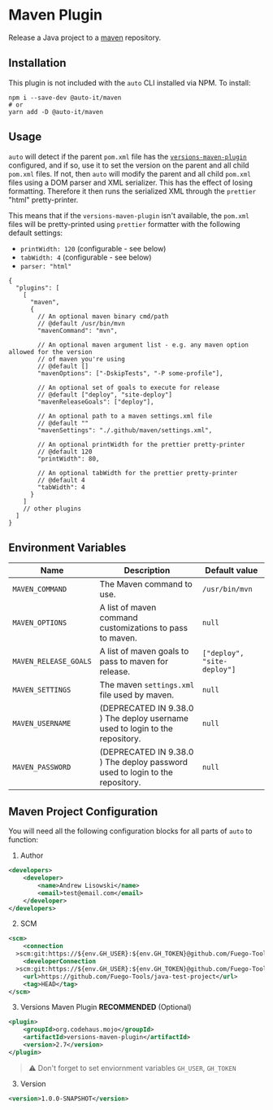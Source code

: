 # Maven Plugin

Release a Java project to a [maven][maven] repository.

## Installation

This plugin is not included with the `auto` CLI installed via NPM. To install:

```bashell script
npm i --save-dev @auto-it/maven
# or
yarn add -D @auto-it/maven
```

## Usage

`auto` will detect if the parent `pom.xml` file has the [`versions-maven-plugin`][versions-maven-plugin] configured, and
if so, use it to set the version on the parent and all child `pom.xml` files. If not, then `auto` will modify the parent
and all child `pom.xml` files using a DOM parser and XML serializer. This has the effect of losing formatting. Therefore
it then runs the serialized XML through the `prettier` "html" pretty-printer.

This means that if the `versions-maven-plugin` isn't available, the `pom.xml` files will be pretty-printed using `prettier`
formatter with the following default settings:

- `printWidth: 120` (configurable - see below)
- `tabWidth: 4` (configurable - see below)
- `parser: "html"`

```jsonc
{
  "plugins": [
    [
      "maven",
      {
        // An optional maven binary cmd/path
        // @default /usr/bin/mvn
        "mavenCommand": "mvn",

        // An optional maven argument list - e.g. any maven option allowed for the version
        // of maven you're using
        // @default []
        "mavenOptions": ["-DskipTests", "-P some-profile"],

        // An optional set of goals to execute for release
        // @default ["deploy", "site-deploy"]
        "mavenReleaseGoals": ["deploy"],

        // An optional path to a maven settings.xml file
        // @default ""
        "mavenSettings": "./.github/maven/settings.xml",

        // An optional printWidth for the prettier pretty-printer
        // @default 120
        "printWidth": 80,

        // An optional tabWidth for the prettier pretty-printer
        // @default 4
        "tabWidth": 4
      }
    ]
    // other plugins
  ]
}
```

## Environment Variables

| Name                  | Description                                                                  | Default value               |
| --------------------- | ---------------------------------------------------------------------------- | --------------------------- |
| `MAVEN_COMMAND`       | The Maven command to use.                                                    | `/usr/bin/mvn`              |
| `MAVEN_OPTIONS`       | A list of maven command customizations to pass to maven.                     | `null`                      |
| `MAVEN_RELEASE_GOALS` | A list of maven goals to pass to maven for release.                          | `["deploy", "site-deploy"]` |
| `MAVEN_SETTINGS`      | The maven `settings.xml` file used by maven.                                 | `null`                      |
| `MAVEN_USERNAME`      | (DEPRECATED IN 9.38.0 ) The deploy username used to login to the repository. | `null`                      |
| `MAVEN_PASSWORD`      | (DEPRECATED IN 9.38.0 ) The deploy password used to login to the repository. | `null`                      |

## Maven Project Configuration

You will need all the following configuration blocks for all parts of `auto` to function:

1. Author

```xml
<developers>
    <developer>
        <name>Andrew Lisowski</name>
        <email>test@email.com</email>
    </developer>
</developers>
```

2. SCM

```xml
<scm>
    <connection
  >scm:git:https://${env.GH_USER}:${env.GH_TOKEN}@github.com/Fuego-Tools/java-test-project.git</connection>
    <developerConnection
  >scm:git:https://${env.GH_USER}:${env.GH_TOKEN}@github.com/Fuego-Tools/java-test-project.git</developerConnection>
    <url>https://github.com/Fuego-Tools/java-test-project</url>
    <tag>HEAD</tag>
</scm>
```

3. Versions Maven Plugin **RECOMMENDED** (Optional)

```xml
<plugin>
    <groupId>org.codehaus.mojo</groupId>
    <artifactId>versions-maven-plugin</artifactId>
    <version>2.7</version>
</plugin>
```

> :warning: Don't forget to set enviornment variables `GH_USER`, `GH_TOKEN`

3. Version

```xml
<version>1.0.0-SNAPSHOT</version>
```

[maven]: https://maven.apache.org/
[versions-maven-plugin]: https://www.mojohaus.org/versions-maven-plugin/
